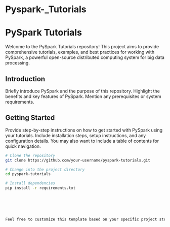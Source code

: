 # Pyspark-_Tutorials

# PySpark Tutorials

Welcome to the PySpark Tutorials repository! This project aims to provide comprehensive tutorials, examples, and best practices for working with PySpark, a powerful open-source distributed computing system for big data processing.

## Introduction

Briefly introduce PySpark and the purpose of this repository. Highlight the benefits and key features of PySpark. Mention any prerequisites or system requirements.

## Getting Started

Provide step-by-step instructions on how to get started with PySpark using your tutorials. Include installation steps, setup instructions, and any configuration details. You may also want to include a table of contents for quick navigation.

```bash
# Clone the repository
git clone https://github.com/your-username/pyspark-tutorials.git

# Change into the project directory
cd pyspark-tutorials

# Install dependencies
pip install -r requirements.txt






Feel free to customize this template based on your specific project structure and content. Add more sections or details as needed, and make sure to keep the README concise, clear, and informative.

